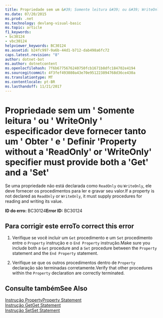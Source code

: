 ```yaml
---
title: Propriedade sem um &#39; Somente leitura &#39; ou &#39; WriteOnly &#39; especificador deve fornecer tanto um &#39; Obter &#39; e &#39; Definir &#39;
ms.date: 07/20/2015
ms.prod: .net
ms.technology: devlang-visual-basic
ms.topic: article
f1_keywords:
- bc30124
- vbc30124
helpviewer_keywords: BC30124
ms.assetid: b24fc997-9a6b-44d1-b712-dab498a6fc72
caps.latest.revision: "8"
author: dotnet-bot
ms.author: dotnetcontent
ms.openlocfilehash: 7f6b6775676240750fcb1671b8dfc184702e4194
ms.sourcegitcommit: 4f3fef493080a43e70e951223894768d36ce430a
ms.translationtype: MT
ms.contentlocale: pt-BR
ms.lasthandoff: 11/21/2017
---
```

# <a name="property-without-a-39readonly39-or-39writeonly39-specifier-must-provide-both-a-39get39-and-a-39set39"></a><span data-ttu-id="f25a9-102">Propriedade sem um &#39; Somente leitura &#39; ou &#39; WriteOnly &#39; especificador deve fornecer tanto um &#39; Obter &#39; e &#39; Definir &#39;</span><span class="sxs-lookup"><span data-stu-id="f25a9-102">Property without a &#39;ReadOnly&#39; or &#39;WriteOnly&#39; specifier must provide both a &#39;Get&#39; and a &#39;Set&#39;</span></span>
<span data-ttu-id="f25a9-103">Se uma propriedade não está declarada como `ReadOnly` ou `WriteOnly`, ele deve fornecer os procedimentos para ler e gravar seu valor.</span><span class="sxs-lookup"><span data-stu-id="f25a9-103">If a property is not declared as `ReadOnly` or `WriteOnly`, it must supply procedures for reading and writing its value.</span></span>  
  
 <span data-ttu-id="f25a9-104">**ID do erro:** BC30124</span><span class="sxs-lookup"><span data-stu-id="f25a9-104">**Error ID:** BC30124</span></span>  
  
## <a name="to-correct-this-error"></a><span data-ttu-id="f25a9-105">Para corrigir este erro</span><span class="sxs-lookup"><span data-stu-id="f25a9-105">To correct this error</span></span>  
  
1.  <span data-ttu-id="f25a9-106">Verifique se você incluir um `Get` procedimento e um `Set` procedimento entre o `Property` instrução e o `End Property` instrução.</span><span class="sxs-lookup"><span data-stu-id="f25a9-106">Make sure you include both a `Get` procedure and a `Set` procedure between the `Property` statement and the `End Property` statement.</span></span>  
  
2.  <span data-ttu-id="f25a9-107">Verifique se que os outros procedimentos dentro de `Property` declaração são terminadas corretamente.</span><span class="sxs-lookup"><span data-stu-id="f25a9-107">Verify that other procedures within the `Property` declaration are correctly terminated.</span></span>  
  
## <a name="see-also"></a><span data-ttu-id="f25a9-108">Consulte também</span><span class="sxs-lookup"><span data-stu-id="f25a9-108">See Also</span></span>  
 [<span data-ttu-id="f25a9-109">Instrução Property</span><span class="sxs-lookup"><span data-stu-id="f25a9-109">Property Statement</span></span>](../../visual-basic/language-reference/statements/property-statement.md)  
 [<span data-ttu-id="f25a9-110">Instrução Get</span><span class="sxs-lookup"><span data-stu-id="f25a9-110">Get Statement</span></span>](../../visual-basic/language-reference/statements/get-statement.md)  
 [<span data-ttu-id="f25a9-111">Instrução Set</span><span class="sxs-lookup"><span data-stu-id="f25a9-111">Set Statement</span></span>](../../visual-basic/language-reference/statements/set-statement.md)
